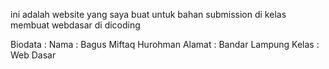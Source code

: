 ini adalah website yang saya buat untuk bahan submission di kelas membuat webdasar di dicoding

Biodata :
Nama : Bagus Miftaq Hurohman
Alamat : Bandar Lampung
Kelas : Web Dasar